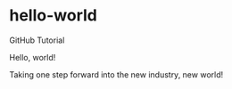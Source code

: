 # hello-world
GitHub Tutorial

Hello, world!

Taking one step forward into the new industry, new world!
